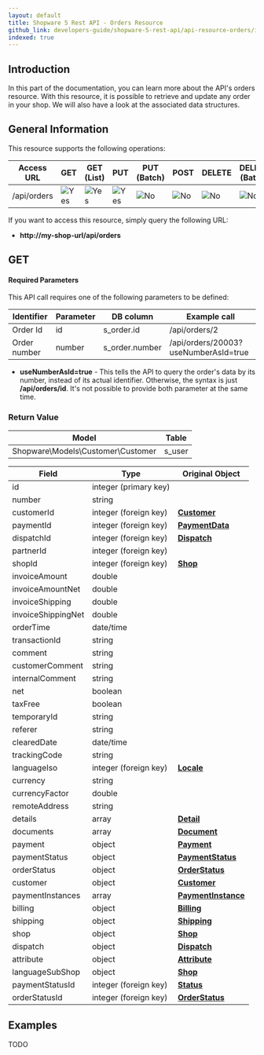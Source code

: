```yaml
---
layout: default
title: Shopware 5 Rest API - Orders Resource
github_link: developers-guide/shopware-5-rest-api/api-resource-orders/index.md
indexed: true
---
```


## Introduction

In this part of the documentation, you can learn more about the API's orders resource. With this resource, it is possible to retrieve and update any order in your shop. We will also have a look at the associated data structures.


## General Information

This resource supports the following operations:

|  Access URL                 | GET                | GET (List)      | PUT             | PUT (Batch)      | POST             | DELETE          | DELETE (Batch)  |
|-----------------------------|--------------------|-----------------|-----------------|------------------|------------------|-----------------|-----------------|
| /api/orders              	  | ![Yes](./img/yes.png)    | ![Yes](./img/yes.png) | ![Yes](./img/yes.png) | ![No](./img/no.png)    | ![No](./img/no.png)    | ![No](./img/yes.png)  | ![No](./img/no.png)   |

If you want to access this resource, simply query the following URL:

* **http://my-shop-url/api/orders**

## GET

#### Required Parameters

This API call requires one of the following parameters to be defined:

| Identifier      | Parameter | DB column                    | Example call                           |
|-----------------|-----------|------------------------------|----------------------------------------|
| Order Id        | id        | s_order.id                   | /api/orders/2                          |
| Order number    | number    | s_order.number               | /api/orders/20003?useNumberAsId=true   |

* **useNumberAsId=true** - This tells the API to query the order's data by its number, instead of its actual identifier. Otherwise, the syntax is just **/api/orders/id**. It's not possible to provide both parameter at the same time.

### Return Value

| Model					             | Table			     |
|------------------------------------|-----------------------|
| Shopware\Models\Customer\Customer  | s_user                |

| Field                 | Type                  | Original Object                                                               |
|-----------------------|-----------------------|-------------------------------------------------------------------------------|
| id				    | integer (primary key) | 							                                                    |
| number				| string				|																				|
| customerId			| integer (foreign key) | **[Customer](./api-resource-customer)**										|
| paymentId				| integer (foreign key)	| **[PaymentData](./models/payment-data)**										|
| dispatchId			| integer (foreign key)	| **[Dispatch](./models/dispatch)**												|
| partnerId				| integer (foreign key)	|    																			|
| shopId				| integer (foreign key)	| **[Shop](./models/shop)**														|
| invoiceAmount			| double				|																				|
| invoiceAmountNet		| double				|																				|
| invoiceShipping		| double				|																				|
| invoiceShippingNet	| double				|																				|
| orderTime				| date/time				|																				|
| transactionId			| string				|																				|
| comment				| string				|																				|
| customerComment		| string				|																				|
| internalComment		| string				|																				|
| net					| boolean				|																				|
| taxFree				| boolean				|																				| 
| temporaryId			| string				|																				|
| referer				| string				|																				|
| clearedDate			| date/time				|																				|
| trackingCode			| string				|																				|
| languageIso			| integer (foreign key)	| **[Locale](./models/locale)**													|
| currency				| string				|																				|
| currencyFactor		| double				|																				|
| remoteAddress			| string				|																				|
| details				| array					| **[Detail](./models/article-detail)**											|
| documents				| array					| **[Document](./models/document)**												|
| payment				| object				| **[Payment](./models/payment-instance)**										|
| paymentStatus			| object				| **[PaymentStatus](./models/payment-status)**									|
| orderStatus			| object				| **[OrderStatus](./models/order-status)**										|
| customer				| object				| **[Customer](./models/customer)**												|
| paymentInstances		| array					| **[PaymentInstance](./models/payment-instance)**								|
| billing				| object				| **[Billing](./models/billing)**												|
| shipping				| object				| **[Shipping](./models/shipping)**												|
| shop					| object				| **[Shop](./models/shop)**														|
| dispatch				| object				| **[Dispatch](./models/dispatch)**												|
| attribute				| object				| **[Attribute](./models/order-attribute)**										|
| languageSubShop		| object				| **[Shop](./models/shop)**														|
| paymentStatusId   	| integer (foreign key)	| **[Status](./models/payment-status)**											|
| orderStatusId			| integer (foreign key) | **[OrderStatus](./models/order-status)**										|

## Examples

TODO